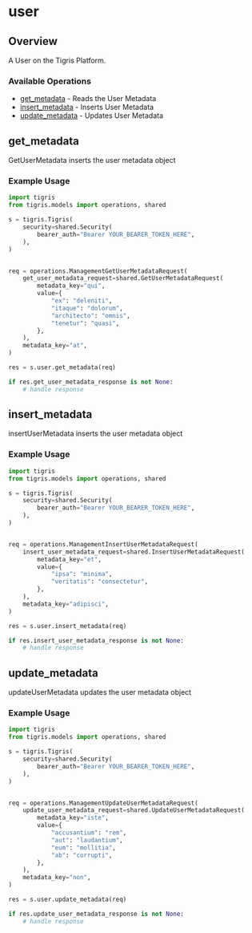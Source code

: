 # user

## Overview

A User on the Tigris Platform.

### Available Operations

* [get_metadata](#get_metadata) - Reads the User Metadata
* [insert_metadata](#insert_metadata) - Inserts User Metadata
* [update_metadata](#update_metadata) - Updates User Metadata

## get_metadata

GetUserMetadata inserts the user metadata object

### Example Usage

```python
import tigris
from tigris.models import operations, shared

s = tigris.Tigris(
    security=shared.Security(
        bearer_auth="Bearer YOUR_BEARER_TOKEN_HERE",
    ),
)


req = operations.ManagementGetUserMetadataRequest(
    get_user_metadata_request=shared.GetUserMetadataRequest(
        metadata_key="qui",
        value={
            "ex": "deleniti",
            "itaque": "dolorum",
            "architecto": "omnis",
            "tenetur": "quasi",
        },
    ),
    metadata_key="at",
)

res = s.user.get_metadata(req)

if res.get_user_metadata_response is not None:
    # handle response
```

## insert_metadata

insertUserMetadata inserts the user metadata object

### Example Usage

```python
import tigris
from tigris.models import operations, shared

s = tigris.Tigris(
    security=shared.Security(
        bearer_auth="Bearer YOUR_BEARER_TOKEN_HERE",
    ),
)


req = operations.ManagementInsertUserMetadataRequest(
    insert_user_metadata_request=shared.InsertUserMetadataRequest(
        metadata_key="et",
        value={
            "ipsa": "minima",
            "veritatis": "consectetur",
        },
    ),
    metadata_key="adipisci",
)

res = s.user.insert_metadata(req)

if res.insert_user_metadata_response is not None:
    # handle response
```

## update_metadata

updateUserMetadata updates the user metadata object

### Example Usage

```python
import tigris
from tigris.models import operations, shared

s = tigris.Tigris(
    security=shared.Security(
        bearer_auth="Bearer YOUR_BEARER_TOKEN_HERE",
    ),
)


req = operations.ManagementUpdateUserMetadataRequest(
    update_user_metadata_request=shared.UpdateUserMetadataRequest(
        metadata_key="iste",
        value={
            "accusantium": "rem",
            "aut": "laudantium",
            "eum": "mollitia",
            "ab": "corrupti",
        },
    ),
    metadata_key="non",
)

res = s.user.update_metadata(req)

if res.update_user_metadata_response is not None:
    # handle response
```
